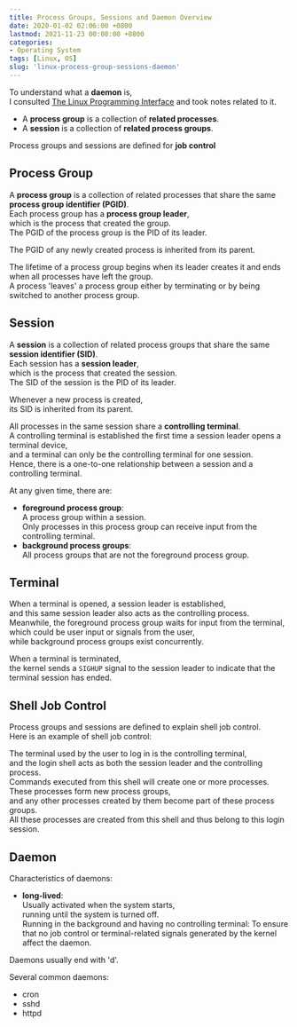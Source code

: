```yaml
---
title: Process Groups, Sessions and Daemon Overview
date: 2020-01-02 02:06:00 +0800
lastmod: 2021-11-23 00:08:00 +0800
categories:
- Operating System
tags: [Linux, OS]
slug: 'linux-process-group-sessions-daemon'
---
```

To understand what a **daemon** is,  
I consulted [The Linux Programming Interface](https://www.oreilly.com/library/view/the-linux-programming/9781593272203/) and took notes related to it.  
<!--more-->

* A **process group** is a collection of **related processes**.
* A **session** is a collection of **related process groups**.

Process groups and sessions are defined for **job control**  

## Process Group
A **process group** is a collection of related processes that share the same **process group identifier (PGID)**.  
Each process group has a **process group leader**,  
which is the process that created the group.  
The PGID of the process group is the PID of its leader.  

The PGID of any newly created process is inherited from its parent.  

The lifetime of a process group begins when its leader creates it and ends when all processes have left the group.  
A process 'leaves' a process group either by terminating or by being switched to another process group.  

## Session
A **session** is a collection of related process groups that share the same **session identifier (SID)**.  
Each session has a **session leader**,  
which is the process that created the session.  
The SID of the session is the PID of its leader.  

Whenever a new process is created,  
its SID is inherited from its parent.  

All processes in the same session share a **controlling terminal**.  
A controlling terminal is established the first time a session leader opens a terminal device,  
and a terminal can only be the controlling terminal for one session.  
Hence, there is a one-to-one relationship between a session and a controlling terminal.  

At any given time, there are:  
* **foreground process group**:  
A process group within a session.  
Only processes in this process group can receive input from the controlling terminal.
* **background process groups**:  
All process groups that are not the foreground process group.  

## Terminal
When a terminal is opened, a session leader is established,  
and this same session leader also acts as the controlling process.  
Meanwhile, the foreground process group waits for input from the terminal,  
which could be user input or signals from the user,  
while background process groups exist concurrently.  

When a terminal is terminated,  
the kernel sends a ``SIGHUP`` signal to the session leader to indicate that the terminal session has ended.   

## Shell Job Control
Process groups and sessions are defined to explain shell job control.  
Here is an example of shell job control:  

The terminal used by the user to log in is the controlling terminal,  
and the login shell acts as both the session leader and the controlling process.  
Commands executed from this shell will create one or more processes.  
These processes form new process groups,  
and any other processes created by them become part of these process groups.  
All these processes are created from this shell and thus belong to this login session.  

## Daemon
Characteristics of daemons:  
* **long-lived**:  
Usually activated when the system starts,  
running until the system is turned off.  
Running in the background and having no controlling terminal: 
To ensure that no job control or terminal-related signals generated by the kernel affect the daemon.  

Daemons usually end with 'd'. 

Several common daemons:  
* cron
* sshd
* httpd
